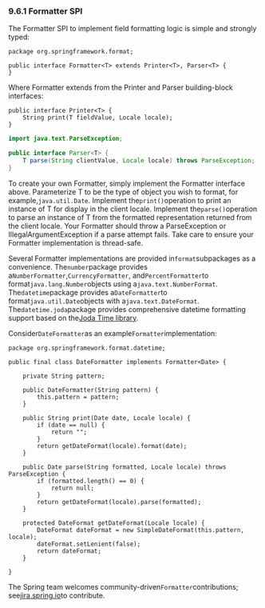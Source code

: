 ### 9.6.1 Formatter SPI

The Formatter SPI to implement field formatting logic is simple and strongly typed:

```
package org.springframework.format;

public interface Formatter<T> extends Printer<T>, Parser<T> {
}
```

Where Formatter extends from the Printer and Parser building-block interfaces:

```
public interface Printer<T> {
    String print(T fieldValue, Locale locale);
}
```

```java
import java.text.ParseException;

public interface Parser<T> {
    T parse(String clientValue, Locale locale) throws ParseException;
}
```

To create your own Formatter, simply implement the Formatter interface above. Parameterize T to be the type of object you wish to format, for example,`java.util.Date`. Implement the`print()`operation to print an instance of T for display in the client locale. Implement the`parse()`operation to parse an instance of T from the formatted representation returned from the client locale. Your Formatter should throw a ParseException or IllegalArgumentException if a parse attempt fails. Take care to ensure your Formatter implementation is thread-safe.

Several Formatter implementations are provided in`format`subpackages as a convenience. The`number`package provides a`NumberFormatter`,`CurrencyFormatter`, and`PercentFormatter`to format`java.lang.Number`objects using a`java.text.NumberFormat`. The`datetime`package provides a`DateFormatter`to format`java.util.Date`objects with a`java.text.DateFormat`. The`datetime.joda`package provides comprehensive datetime formatting support based on the[Joda Time library](http://joda-time.sourceforge.net/).

Consider`DateFormatter`as an example`Formatter`implementation:

```
package org.springframework.format.datetime;

public final class DateFormatter implements Formatter<Date> {

    private String pattern;

    public DateFormatter(String pattern) {
        this.pattern = pattern;
    }

    public String print(Date date, Locale locale) {
        if (date == null) {
            return "";
        }
        return getDateFormat(locale).format(date);
    }

    public Date parse(String formatted, Locale locale) throws ParseException {
        if (formatted.length() == 0) {
            return null;
        }
        return getDateFormat(locale).parse(formatted);
    }

    protected DateFormat getDateFormat(Locale locale) {
        DateFormat dateFormat = new SimpleDateFormat(this.pattern, locale);
        dateFormat.setLenient(false);
        return dateFormat;
    }

}
```

The Spring team welcomes community-driven`Formatter`contributions; see[jira.spring.io](https://jira.spring.io/browse/SPR)to contribute.

